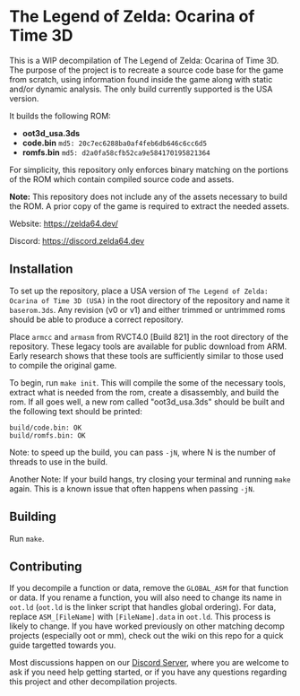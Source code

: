 # The Legend of Zelda: Ocarina of Time 3D

This is a WIP decompilation of The Legend of Zelda: Ocarina of Time 3D.
The purpose of the project is to recreate a source code base for the game from scratch, using information found inside the game along with static and/or dynamic analysis.
The only build currently supported is the USA version.

It builds the following ROM:


* **oot3d_usa.3ds**
* **code.bin** `md5: 20c7ec6288ba0af4feb6db646c6cc6d5`
* **romfs.bin** `md5: d2a0fa58cfb52ca9e584170195821364`

For simplicity, this repository only enforces binary matching on the portions of the ROM which contain compiled source code and assets.

**Note:** This repository does not include any of the assets necessary to build the ROM.
A prior copy of the game is required to extract the needed assets.

Website: <https://zelda64.dev/>

Discord: <https://discord.zelda64.dev>

## Installation
To set up the repository, place a USA version of `The Legend of Zelda: Ocarina of Time 3D (USA)` in the root directory of the repository and name it `baserom.3ds`. Any revision (v0 or v1) and either trimmed or untrimmed roms should be able to produce a correct repository.

Place `armcc` and `armasm` from RVCT4.0 [Build 821] in the root directory of the repository. These legacy tools are available for public download from ARM. Early research shows that these tools are sufficiently similar to those used to compile the original game.

To begin, run `make init`. This will compile the some of the necessary tools, extract what is needed from the rom, create a disassembly, and build the rom. If all goes well, a new rom called "oot3d_usa.3ds" should be built and the following text should be printed:
```
build/code.bin: OK
build/romfs.bin: OK
```

Note: to speed up the build, you can pass `-jN`, where N is the number of threads to use in the build.

Another Note: If your build hangs, try closing your terminal and running `make` again. This is a known issue that often happens when passing `-jN`.

## Building

Run `make`.


## Contributing
If you decompile a function or data, remove the `GLOBAL_ASM` for that function or data. If you rename a function, you will also need to change its name in `oot.ld` (`oot.ld` is the linker script that handles global ordering). For data, replace `ASM_[FileName]` with `[FileName].data` in `oot.ld`. This process is likely to change. If you have worked previously on other matching decomp projects (especially oot or mm), check out the wiki on this repo for a quick guide targetted towards you.

Most discussions happen on our [Discord Server](https://discord.zelda64.dev), where you are welcome to ask if you need help getting started, or if you have any questions regarding this project and other decompilation projects.

